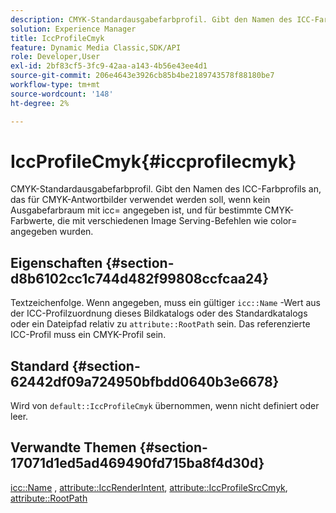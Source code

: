 ```yaml
---
description: CMYK-Standardausgabefarbprofil. Gibt den Namen des ICC-Farbprofils an, das für CMYK-Antwortbilder verwendet werden soll, wenn kein Ausgabefarbraum mit icc= angegeben ist, und für bestimmte CMYK-Farbwerte, die mit verschiedenen Image Serving-Befehlen wie color= angegeben wurden.
solution: Experience Manager
title: IccProfileCmyk
feature: Dynamic Media Classic,SDK/API
role: Developer,User
exl-id: 2bf83cf5-3fc9-42aa-a143-4b56e43ee4d1
source-git-commit: 206e4643e3926cb85b4be2189743578f88180be7
workflow-type: tm+mt
source-wordcount: '148'
ht-degree: 2%

---
```


# IccProfileCmyk{#iccprofilecmyk}

CMYK-Standardausgabefarbprofil. Gibt den Namen des ICC-Farbprofils an, das für CMYK-Antwortbilder verwendet werden soll, wenn kein Ausgabefarbraum mit icc= angegeben ist, und für bestimmte CMYK-Farbwerte, die mit verschiedenen Image Serving-Befehlen wie color= angegeben wurden.

## Eigenschaften {#section-d8b6102cc1c744d482f99808ccfcaa24}

Textzeichenfolge. Wenn angegeben, muss ein gültiger `icc::Name` -Wert aus der ICC-Profilzuordnung dieses Bildkatalogs oder des Standardkatalogs oder ein Dateipfad relativ zu `attribute::RootPath` sein. Das referenzierte ICC-Profil muss ein CMYK-Profil sein.

## Standard {#section-62442df09a724950bfbdd0640b3e6678}

Wird von `default::IccProfileCmyk` übernommen, wenn nicht definiert oder leer.

## Verwandte Themen {#section-17071d1ed5ad469490fd715ba8f4d30d}

[icc::Name](../../../../../is-api/image-catalog/image-serving-api-ref/c-image-catalog-reference/c-icc-profile-map-reference/r-name-icc.md#reference-9e7d3c8e35434981a3dfac66b8946cbe) , [attribute::IccRenderIntent](../../../../../is-api/image-catalog/image-serving-api-ref/c-image-catalog-reference/c-attributes-reference/r-iccrenderintent.md#reference-012f207f28bd4406a5368d23ed95a51f), [attribute::IccProfileSrcCmyk](../../../../../is-api/image-catalog/image-serving-api-ref/c-image-catalog-reference/c-attributes-reference/r-iccprofilesrccmyk.md#reference-b57196dfe5db41fe88bd0828ed4ec728), [attribute::RootPath](../../../../../is-api/image-catalog/image-serving-api-ref/c-image-catalog-reference/c-attributes-reference/r-rootpath.md#reference-17d57e5967be403b8408fa7214017494)
